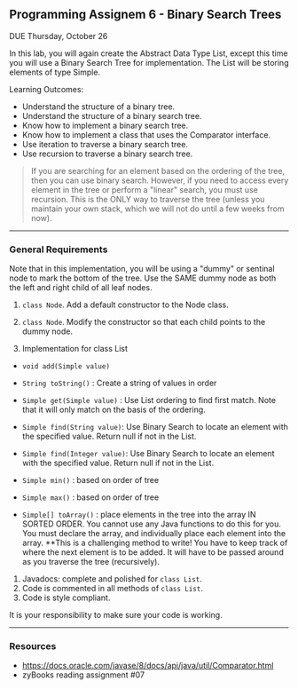 ## Programming Assignem 6 - Binary Search Trees

DUE Thursday, October 26

In this lab, you will again create the Abstract Data Type List, except this time you will use a Binary Search Tree for implementation. The List will be storing elements of type Simple.

Learning Outcomes:
- Understand the structure of a binary tree.
- Understand the structure of a binary search tree.
- Know how to implement a binary search tree.
- Know how to implement a class that uses the Comparator interface.
- Use iteration to traverse a binary search tree.
- Use recursion to traverse a binary search tree.

> If you are searching for an element based on the ordering of the tree, then you can use binary search. However, if you need to access every element in the tree or perform a "linear" search, you must use recursion. This is the ONLY way to traverse the tree (unless you maintain your own stack, which we will not do until a few weeks from now).


<hr>


### General Requirements

Note that in this implementation, you will be using a "dummy" or sentinal node to mark the bottom of the tree. Use the SAME dummy node as both the left and right child of all leaf nodes.



1. `class Node`. Add a default constructor to the Node class.
2. `class Node`. Modify the constructor so that each child points to the dummy node.

1. Implementation for class List
- `void add(Simple value)`

- `String toString()` : Create a string of values in order

- `Simple get(Simple value)` : Use List ordering to find first match. Note that it will only match on the basis of the ordering. 

- `Simple find(String value)`: Use Binary Search to locate an element with the specified value. Return null if not in the List.

- `Simple find(Integer value)`: Use Binary Search to locate an element with the specified value. Return null if not in the List.

- `Simple min()` : based on order of tree

- `Simple max()` : based on order of tree

- `Simple[] toArray()` : place elements in the tree into the array IN SORTED ORDER. You cannot use any Java functions to do this for you. You must declare the array, and individually place each element into the array. **This is a challenging method to write! You have to keep track of where the next element is to be added. It will have to be passed around as you traverse the tree (recursively).

1. Javadocs: complete and polished for `class List`.
1. Code is commented in all methods of `class List`.
1. Code is style compliant.

It is your responsibility to make sure your code is working.

<hr>

### Resources 

- https://docs.oracle.com/javase/8/docs/api/java/util/Comparator.html
- zyBooks reading assignment #07










